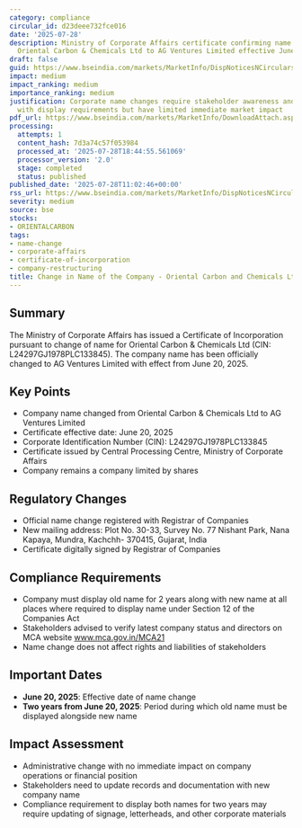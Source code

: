 ```yaml
---
category: compliance
circular_id: d23deee732fce016
date: '2025-07-28'
description: Ministry of Corporate Affairs certificate confirming name change from
  Oriental Carbon & Chemicals Ltd to AG Ventures Limited effective June 20, 2025.
draft: false
guid: https://www.bseindia.com/markets/MarketInfo/DispNoticesNCirculars.aspx?Noticeid={4402B645-5A0F-4768-940E-B235AEFF5874}&noticeno=20250728-24&dt=07/28/2025&icount=24&totcount=68&flag=0
impact: medium
impact_ranking: medium
importance_ranking: medium
justification: Corporate name changes require stakeholder awareness and compliance
  with display requirements but have limited immediate market impact
pdf_url: https://www.bseindia.com/markets/MarketInfo/DownloadAttach.aspx?id=20250728-24&attachedId=556cb520-04de-4c5f-8fd6-2730a1e15488
processing:
  attempts: 1
  content_hash: 7d3a74c57f053984
  processed_at: '2025-07-28T18:44:55.561069'
  processor_version: '2.0'
  stage: completed
  status: published
published_date: '2025-07-28T11:02:46+00:00'
rss_url: https://www.bseindia.com/markets/MarketInfo/DispNoticesNCirculars.aspx?Noticeid={4402B645-5A0F-4768-940E-B235AEFF5874}&noticeno=20250728-24&dt=07/28/2025&icount=24&totcount=68&flag=0
severity: medium
source: bse
stocks:
- ORIENTALCARBON
tags:
- name-change
- corporate-affairs
- certificate-of-incorporation
- company-restructuring
title: Change in Name of the Company - Oriental Carbon and Chemicals Ltd.
---
```


## Summary

The Ministry of Corporate Affairs has issued a Certificate of Incorporation pursuant to change of name for Oriental Carbon & Chemicals Ltd (CIN: L24297GJ1978PLC133845). The company name has been officially changed to AG Ventures Limited with effect from June 20, 2025.

## Key Points

- Company name changed from Oriental Carbon & Chemicals Ltd to AG Ventures Limited
- Certificate effective date: June 20, 2025
- Corporate Identification Number (CIN): L24297GJ1978PLC133845
- Certificate issued by Central Processing Centre, Ministry of Corporate Affairs
- Company remains a company limited by shares

## Regulatory Changes

- Official name change registered with Registrar of Companies
- New mailing address: Plot No. 30-33, Survey No. 77 Nishant Park, Nana Kapaya, Mundra, Kachchh- 370415, Gujarat, India
- Certificate digitally signed by Registrar of Companies

## Compliance Requirements

- Company must display old name for 2 years along with new name at all places where required to display name under Section 12 of the Companies Act
- Stakeholders advised to verify latest company status and directors on MCA website www.mca.gov.in/MCA21
- Name change does not affect rights and liabilities of stakeholders

## Important Dates

- **June 20, 2025**: Effective date of name change
- **Two years from June 20, 2025**: Period during which old name must be displayed alongside new name

## Impact Assessment

- Administrative change with no immediate impact on company operations or financial position
- Stakeholders need to update records and documentation with new company name
- Compliance requirement to display both names for two years may require updating of signage, letterheads, and other corporate materials